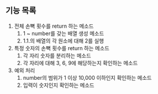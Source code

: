 ## 기능 목록

1. 전체 손뼉 횟수를 return 하는 메소드
    1. 1 ~ number를 갖는 배열 생성 메소드
    2. 1.1.의 배열의 각 원소에 대해 2를 실행
2. 특정 숫자의 손뼉 횟수를 return 하는 메소드
    1. 각 자리 숫자를 분리하는 메소드
    2. 각 자리에 대해 3, 6, 9에 해당하는지 확인하는 메소드
3. 예외 처리
    1. number의 범위가 1 이상 10,000 이하인지 확인하는 메소드
    2. 입력이 숫지인지 확인하는 메소드